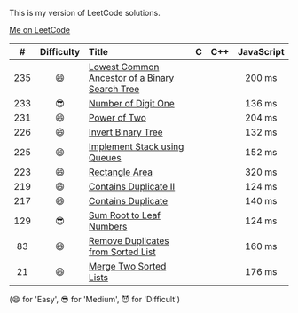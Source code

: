 This is my version of LeetCode solutions. 

[Me on LeetCode](https://leetcode.com/discuss/user/iplus26)

| # | Difficulty | Title | C | C++ | JavaScript |
|:-:|:----------:|:----- |:-:| :-: |:----------:|
|235| 😄 | [Lowest Common Ancestor of a Binary Search Tree](https://leetcode.com/problems/lowest-common-ancestor-of-a-binary-search-tree/)||| 200 ms |
|233| 😎 | [Number of Digit One](https://leetcode.com/problems/number-of-digit-one/)||| 136 ms |
|231| 😄 | [Power of Two](https://leetcode.com/problems/power-of-two/) ||| 204 ms |
|226| 😄 | [Invert Binary Tree](https://leetcode.com/problems/invert-binary-tree/) ||| 132 ms |
|225| 😄 | [Implement Stack using Queues](https://leetcode.com/problems/implement-stack-using-queues/) ||| 152 ms|
|223| 😄 | [Rectangle Area](https://leetcode.com/problems/rectangle-area/) ||| 320 ms|
|219| 😄 | [Contains Duplicate II](https://leetcode.com/problems/contains-duplicate-ii/) ||| 124 ms |
|217| 😄 | [Contains Duplicate](https://leetcode.com/problems/contains-duplicate/) ||| 	140 ms |
|129| 😎 | [Sum Root to Leaf Numbers](https://leetcode.com/problems/sum-root-to-leaf-numbers/)|||124 ms|
| 83| 😄 | [Remove Duplicates from Sorted List](https://leetcode.com/problems/remove-duplicates-from-sorted-list/) ||| 160 ms |
| 21| 😄 | [Merge Two Sorted Lists](https://leetcode.com/problems/merge-two-sorted-lists/)|||176 ms|

(😄 for 'Easy', 😎 for 'Medium', 😈 for 'Difficult')
